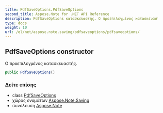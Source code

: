 ```yaml
---
title: PdfSaveOptions.PdfSaveOptions
second_title: Aspose.Note for .NET API Reference
description: PdfSaveOptions κατασκευαστής. Ο προεπιλεγμένος κατασκευαστής.
type: docs
weight: 10
url: /el/net/aspose.note.saving/pdfsaveoptions/pdfsaveoptions/
---
```

## PdfSaveOptions constructor

Ο προεπιλεγμένος κατασκευαστής.

```csharp
public PdfSaveOptions()
```

### Δείτε επίσης

* class [PdfSaveOptions](../)
* χώρος ονομάτων [Aspose.Note.Saving](../../pdfsaveoptions/)
* συνέλευση [Aspose.Note](../../../)


